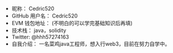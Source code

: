 - 昵称：  Cedric520
- GitHub 用户名：  Cedric520
- EVM 钱包地址：  (不明白的可以学完基础知识后再填)  
- 技术栈：  java，solidity
- Twitter:   @hhh57274163
- 自我介绍：  一名菜鸡java工程师，想入行web3，目前在努力自学中。